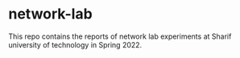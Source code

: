 # network-lab
This repo contains the reports of network lab experiments at Sharif university of technology in Spring 2022.
